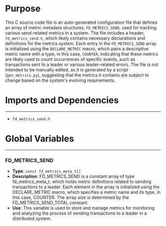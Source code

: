 # Purpose
This C source code file is an auto-generated configuration file that defines an array of metric metadata structures, `FD_METRICS_SEND`, used for tracking various send-related metrics in a system. The file includes a header, `fd_metrics_send.h`, which likely contains necessary declarations and definitions for the metrics system. Each entry in the `FD_METRICS_SEND` array is initialized using the `DECLARE_METRIC` macro, which pairs a descriptive metric name with a type, in this case, `COUNTER`, indicating that these metrics are likely used to count occurrences of specific events, such as transactions sent to a leader or various leader-related errors. The file is not intended to be manually edited, as it is generated by a script (`gen_metrics.py`), suggesting that the metrics it contains are subject to change based on the system's evolving requirements.
# Imports and Dependencies

---
- `fd_metrics_send.h`


# Global Variables

---
### FD\_METRICS\_SEND
- **Type**: `const fd_metrics_meta_t[]`
- **Description**: FD_METRICS_SEND is a constant array of type fd_metrics_meta_t, which holds metric definitions related to sending transactions to a leader. Each element in the array is initialized using the DECLARE_METRIC macro, which specifies a metric name and its type, in this case, COUNTER. The array size is determined by the FD_METRICS_SEND_TOTAL constant.
- **Use**: This variable is used to store and manage metrics for monitoring and analyzing the process of sending transactions to a leader in a distributed system.



